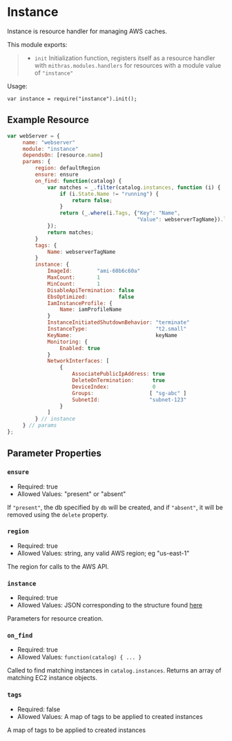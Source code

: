  
 
 # Instance
 
 Instance is resource handler for managing AWS caches.
 
 This module exports:
 
 > * `init` Initialization function, registers itself as a resource
 >   handler with `mithras.modules.handlers` for resources with a
 >   module value of `"instance"`
 
 Usage:
 
 `var instance = require("instance").init();`
 
  ## Example Resource
 
 ```javascript
 var webServer = {
      name: "webserver"
      module: "instance"
      dependsOn: [resource.name]
      params: {
          region: defaultRegion
          ensure: ensure
          on_find: function(catalog) {
              var matches = _.filter(catalog.instances, function (i) {
                  if (i.State.Name != "running") {
                      return false;
                  }
                  return (_.where(i.Tags, {"Key": "Name", 
                                           "Value": webserverTagName}).length > 0);
              });
              return matches;
          }
          tags: {
              Name: webserverTagName
          }
          instance: {
              ImageId:        "ami-60b6c60a"
              MaxCount:       1
              MinCount:       1
              DisableApiTermination: false
              EbsOptimized:          false
              IamInstanceProfile: {
                  Name: iamProfileName
              }
              InstanceInitiatedShutdownBehavior: "terminate"
              InstanceType:                      "t2.small"
              KeyName:                           keyName
              Monitoring: {
                  Enabled: true
              }
              NetworkInterfaces: [
                  {
                      AssociatePublicIpAddress: true
                      DeleteOnTermination:      true
                      DeviceIndex:              0
                      Groups:                  [ "sg-abc" ]
                      SubnetId:                "subnet-123"
                  }
              ]
          } // instance
      } // params
 };
 ```
 
 ## Parameter Properties
 
 ### `ensure`

 * Required: true
 * Allowed Values: "present" or "absent"

 If `"present"`, the db specified by `db` will be created, and
 if `"absent"`, it will be removed using the `delete` property.
 
 ### `region`

 * Required: true
 * Allowed Values: string, any valid AWS region; eg "us-east-1"

 The region for calls to the AWS API.
 
 ### `instance`

 * Required: true
 * Allowed Values: JSON corresponding to the structure found [here](https://docs.aws.amazon.com/sdk-for-go/api/service/ec2.html#type-RunInstancesInput)

 Parameters for resource creation.
 
 ### `on_find`

 * Required: true
 * Allowed Values: `function(catalog) { ... }`

 Called to find matching instances in `catalog.instances`.  Returns
 an array of matching EC2 instance objects.
 
 ### `tags`

 * Required: false
 * Allowed Values: A map of tags to be applied to created instances

 A map of tags to be applied to created instances
 


